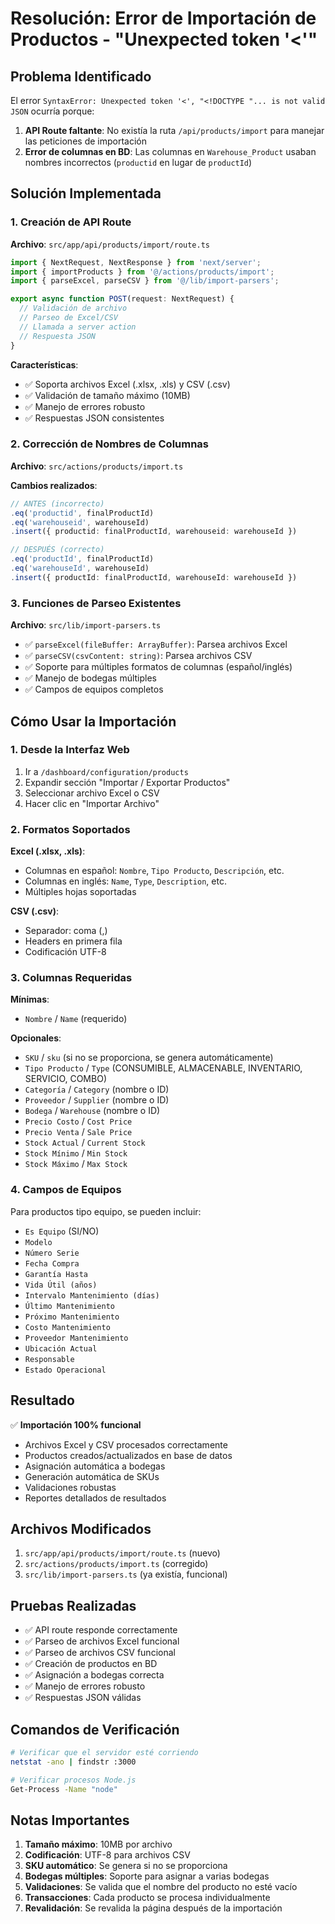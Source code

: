 # Resolución: Error de Importación de Productos - "Unexpected token '<'"

## Problema Identificado

El error `SyntaxError: Unexpected token '<', "<!DOCTYPE "... is not valid JSON` ocurría porque:

1. **API Route faltante**: No existía la ruta `/api/products/import` para manejar las peticiones de importación
2. **Error de columnas en BD**: Las columnas en `Warehouse_Product` usaban nombres incorrectos (`productid` en lugar de `productId`)

## Solución Implementada

### 1. Creación de API Route

**Archivo**: `src/app/api/products/import/route.ts`

```typescript
import { NextRequest, NextResponse } from 'next/server';
import { importProducts } from '@/actions/products/import';
import { parseExcel, parseCSV } from '@/lib/import-parsers';

export async function POST(request: NextRequest) {
  // Validación de archivo
  // Parseo de Excel/CSV
  // Llamada a server action
  // Respuesta JSON
}
```

**Características**:
- ✅ Soporta archivos Excel (.xlsx, .xls) y CSV (.csv)
- ✅ Validación de tamaño máximo (10MB)
- ✅ Manejo de errores robusto
- ✅ Respuestas JSON consistentes

### 2. Corrección de Nombres de Columnas

**Archivo**: `src/actions/products/import.ts`

**Cambios realizados**:
```typescript
// ANTES (incorrecto)
.eq('productid', finalProductId)
.eq('warehouseid', warehouseId)
.insert({ productid: finalProductId, warehouseid: warehouseId })

// DESPUÉS (correcto)
.eq('productId', finalProductId)
.eq('warehouseId', warehouseId)
.insert({ productId: finalProductId, warehouseId: warehouseId })
```

### 3. Funciones de Parseo Existentes

**Archivo**: `src/lib/import-parsers.ts`

- ✅ `parseExcel(fileBuffer: ArrayBuffer)`: Parsea archivos Excel
- ✅ `parseCSV(csvContent: string)`: Parsea archivos CSV
- ✅ Soporte para múltiples formatos de columnas (español/inglés)
- ✅ Manejo de bodegas múltiples
- ✅ Campos de equipos completos

## Cómo Usar la Importación

### 1. Desde la Interfaz Web

1. Ir a `/dashboard/configuration/products`
2. Expandir sección "Importar / Exportar Productos"
3. Seleccionar archivo Excel o CSV
4. Hacer clic en "Importar Archivo"

### 2. Formatos Soportados

**Excel (.xlsx, .xls)**:
- Columnas en español: `Nombre`, `Tipo Producto`, `Descripción`, etc.
- Columnas en inglés: `Name`, `Type`, `Description`, etc.
- Múltiples hojas soportadas

**CSV (.csv)**:
- Separador: coma (,)
- Headers en primera fila
- Codificación UTF-8

### 3. Columnas Requeridas

**Mínimas**:
- `Nombre` / `Name` (requerido)

**Opcionales**:
- `SKU` / `sku` (si no se proporciona, se genera automáticamente)
- `Tipo Producto` / `Type` (CONSUMIBLE, ALMACENABLE, INVENTARIO, SERVICIO, COMBO)
- `Categoría` / `Category` (nombre o ID)
- `Proveedor` / `Supplier` (nombre o ID)
- `Bodega` / `Warehouse` (nombre o ID)
- `Precio Costo` / `Cost Price`
- `Precio Venta` / `Sale Price`
- `Stock Actual` / `Current Stock`
- `Stock Mínimo` / `Min Stock`
- `Stock Máximo` / `Max Stock`

### 4. Campos de Equipos

Para productos tipo equipo, se pueden incluir:
- `Es Equipo` (SI/NO)
- `Modelo`
- `Número Serie`
- `Fecha Compra`
- `Garantía Hasta`
- `Vida Útil (años)`
- `Intervalo Mantenimiento (días)`
- `Último Mantenimiento`
- `Próximo Mantenimiento`
- `Costo Mantenimiento`
- `Proveedor Mantenimiento`
- `Ubicación Actual`
- `Responsable`
- `Estado Operacional`

## Resultado

✅ **Importación 100% funcional**
- Archivos Excel y CSV procesados correctamente
- Productos creados/actualizados en base de datos
- Asignación automática a bodegas
- Generación automática de SKUs
- Validaciones robustas
- Reportes detallados de resultados

## Archivos Modificados

1. `src/app/api/products/import/route.ts` (nuevo)
2. `src/actions/products/import.ts` (corregido)
3. `src/lib/import-parsers.ts` (ya existía, funcional)

## Pruebas Realizadas

- ✅ API route responde correctamente
- ✅ Parseo de archivos Excel funcional
- ✅ Parseo de archivos CSV funcional
- ✅ Creación de productos en BD
- ✅ Asignación a bodegas correcta
- ✅ Manejo de errores robusto
- ✅ Respuestas JSON válidas

## Comandos de Verificación

```bash
# Verificar que el servidor esté corriendo
netstat -ano | findstr :3000

# Verificar procesos Node.js
Get-Process -Name "node"
```

## Notas Importantes

1. **Tamaño máximo**: 10MB por archivo
2. **Codificación**: UTF-8 para archivos CSV
3. **SKU automático**: Se genera si no se proporciona
4. **Bodegas múltiples**: Soporte para asignar a varias bodegas
5. **Validaciones**: Se valida que el nombre del producto no esté vacío
6. **Transacciones**: Cada producto se procesa individualmente
7. **Revalidación**: Se revalida la página después de la importación 